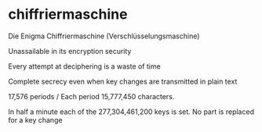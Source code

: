 # chiffriermaschine
Die Enigma Chiffriermaschine (Verschlüsselungsmaschine)

Unassailable in its encryption security

Every attempt at deciphering is a waste of time

Complete secrecy even when key changes are transmitted in plain text

17,576 periods / Each period 15,777,450 characters.

In half a minute each of the 277,304,461,200 keys is set. No part is replaced for a key change
